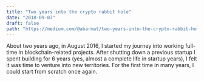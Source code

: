```yaml
---
title: "Two years into the crypto rabbit hole"
date: "2018-09-07"
draft: false
path: "https://medium.com/@abarmat/two-years-into-the-crypto-rabbit-hole-dff04e874ee9"
---
```


About two years ago, in August 2016, I started my journey into working full-time in blockchain-related projects. After shutting down a previous startup I spent building for 6 years (yes, almost a complete life in startup years), I felt it was time to venture into new territories. For the first time in many years, I could start from scratch once again.
